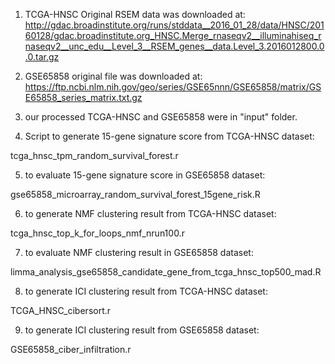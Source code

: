 1. TCGA-HNSC Original RSEM data was downloaded at:
http://gdac.broadinstitute.org/runs/stddata__2016_01_28/data/HNSC/20160128/gdac.broadinstitute.org_HNSC.Merge_rnaseqv2__illuminahiseq_rnaseqv2__unc_edu__Level_3__RSEM_genes__data.Level_3.2016012800.0.0.tar.gz

2. GSE65858 original file was downloaded at:
https://ftp.ncbi.nlm.nih.gov/geo/series/GSE65nnn/GSE65858/matrix/GSE65858_series_matrix.txt.gz

3. our processed TCGA-HNSC and GSE65858 were in "input" folder.

4. Script to generate 15-gene signature score from TCGA-HNSC dataset:

tcga_hnsc_tpm_random_survival_forest.r

5. to evaluate 15-gene signature score in GSE65858 dataset:

gse65858_microarray_random_survival_forest_15gene_risk.R

6. to generate NMF clustering result from TCGA-HNSC dataset:

tcga_hnsc_top_k_for_loops_nmf_nrun100.r

7. to evaluate NMF clustering result in GSE65858 dataset:
 
limma_analysis_gse65858_candidate_gene_from_tcga_hnsc_top500_mad.R

8. to generate ICI clustering result from TCGA-HNSC dataset:

TCGA_HNSC_cibersort.r

9. to generate ICI clustering result from GSE65858 dataset:

GSE65858_ciber_infiltration.r
